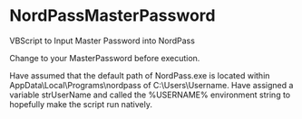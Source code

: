 # NordPassMasterPassword
VBScript to Input Master Password into NordPass

Change <masterpassword> to your MasterPassword before execution.
  
Have assumed that the default path of NordPass.exe is located within AppData\Local\Programs\nordpass of C:\Users\Username. Have assigned a variable strUserName and called the %USERNAME% environment string to hopefully make the script run natively. 
  
  
